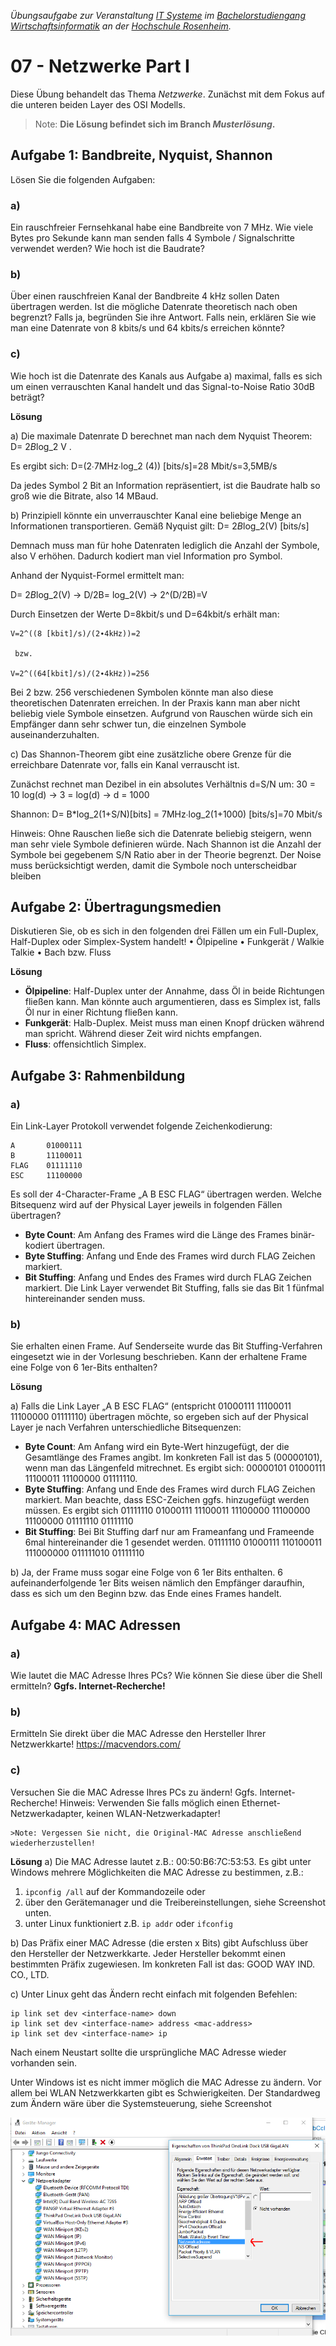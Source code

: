 
_Übungsaufgabe zur Veranstaltung [IT
Systeme](https://hsro-wif-it.github.io) im [Bachelorstudiengang
Wirtschaftsinformatik](https://www.th-rosenheim.de/technik/informatik-mathematik/wirtschaftsinformatik-bachelor/) an der [Hochschule Rosenheim](http://www.th-rosenheim.de)._

# 07 - Netzwerke Part I

Diese Übung behandelt das Thema _Netzwerke_. Zunächst mit dem Fokus auf die unteren beiden Layer des OSI Modells.

> Note: **Die Lösung befindet sich im Branch _Musterlösung_.**

## Aufgabe 1: Bandbreite, Nyquist, Shannon

Lösen Sie die folgenden Aufgaben:

### a)	
Ein rauschfreier Fernsehkanal habe eine Bandbreite von 7 MHz. Wie viele Bytes pro Sekunde kann man senden falls 4 Symbole / Signalschritte verwendet werden? Wie hoch ist die Baudrate? 

### b)	
Über einen rauschfreien Kanal der Bandbreite 4 kHz sollen Daten übertragen werden. Ist die mögliche Datenrate theoretisch nach oben begrenzt? Falls ja, begründen Sie ihre Antwort. Falls nein, erklären Sie wie man eine Datenrate von 8 kbits/s und 64 kbits/s erreichen könnte? 

### c)	
Wie hoch ist die Datenrate des Kanals aus Aufgabe a) maximal, falls es sich um einen verrauschten Kanal handelt und das Signal-to-Noise Ratio 30dB beträgt? 

**Lösung**

a)
Die maximale Datenrate D berechnet man nach dem Nyquist Theorem:  D= 2*B*log_2⁡ V .

Es ergibt sich: D=(2∙7MHz∙log_2⁡ (4)) [bits/s]=28 Mbit/s=3,5MB/s 

Da jedes Symbol 2 Bit an Information repräsentiert, ist die Baudrate halb so groß wie die Bitrate, also 14 MBaud.

b)
Prinzipiell könnte ein unverrauschter Kanal eine beliebige Menge an Informationen transportieren. 
Gemäß Nyquist gilt: D= 2*B*log_2⁡(V) [bits/s]

Demnach muss man für hohe Datenraten lediglich die Anzahl der Symbole, also V erhöhen. Dadurch kodiert man viel Information pro Symbol. 

Anhand der Nyquist-Formel ermittelt man: 

D= 2*B*log_2⁡(V) -> D/2B= log_2⁡(V) -> 2^(D/2B)=V

Durch Einsetzen der Werte D=8kbit/s und D=64kbit/s erhält man: 

	V=2^((8 [kbit]/s)/(2∙4kHz))=2
	
     bzw. 
	
	V=2^((64[kbit]/s)/(2∙4kHz))=256

Bei 2 bzw. 256 verschiedenen Symbolen könnte man also diese theoretischen Datenraten erreichen. In der Praxis kann man aber nicht beliebig viele Symbole einsetzen. Aufgrund von Rauschen würde sich ein Empfänger dann sehr schwer tun, die einzelnen Symbole auseinanderzuhalten.

c)
Das Shannon-Theorem gibt eine zusätzliche obere Grenze für die erreichbare Datenrate vor, falls ein Kanal verrauscht ist.  

Zunächst rechnet man Dezibel in ein absolutes Verhältnis d=S/N  um: 
30 = 10 log(d)  →  3 =  log(d)  →  d = 1000

Shannon: D= B*log_2⁡(1+S/N)[bits] = 7MHz∙log_2⁡(1+1000) [bits/s]=70 Mbit/s

Hinweis: Ohne Rauschen ließe sich die Datenrate beliebig steigern, wenn man sehr viele Symbole definieren würde. Nach Shannon ist die Anzahl der Symbole bei gegebenem S/N Ratio aber in der Theorie begrenzt. Der Noise muss berücksichtigt werden, damit die Symbole noch unterscheidbar bleiben 


## Aufgabe 2: Übertragungsmedien

Diskutieren Sie, ob es sich in den folgenden drei Fällen um ein Full-Duplex, Half-Duplex oder Simplex-System handelt!
•	Ölpipeline
•	Funkgerät / Walkie Talkie
•	Bach bzw. Fluss

**Lösung**
- **Ölpipeline**: Half-Duplex unter der Annahme, dass Öl in beide Richtungen fließen kann. Man könnte auch argumentieren, dass es Simplex ist, falls Öl nur in einer Richtung fließen kann. 
- **Funkgerät**: Halb-Duplex. Meist muss man einen Knopf drücken während man spricht. Während dieser Zeit wird nichts empfangen. 
- **Fluss**: offensichtlich Simplex. 


## Aufgabe 3: Rahmenbildung

### a)	

Ein Link-Layer Protokoll verwendet folgende Zeichenkodierung:

```
A       01000111
B       11100011
FLAG	01111110
ESC  	11100000
```

Es soll der 4-Character-Frame „A B ESC FLAG“ übertragen werden. Welche Bitsequenz wird auf der Physical Layer jeweils in folgenden Fällen übertragen?

- **Byte Count**: Am Anfang des Frames wird die Länge des Frames binär-kodiert übertragen.
- **Byte Stuffing**: Anfang und Ende des Frames wird durch FLAG Zeichen markiert.
- **Bit Stuffing**: Anfang und Endes des Frames wird durch FLAG Zeichen markiert. Die Link Layer verwendet Bit Stuffing, falls sie das Bit 1 fünfmal hintereinander senden muss.

### b)	

Sie erhalten einen Frame. Auf Senderseite wurde das Bit Stuffing-Verfahren eingesetzt wie in der Vorlesung beschrieben. Kann der erhaltene Frame eine Folge von 6 1er-Bits enthalten?

**Lösung**

a)	Falls die Link Layer „A B ESC FLAG“ (entspricht 01000111 11100011 11100000 01111110) übertragen möchte, so ergeben sich auf der Physical Layer je nach Verfahren unterschiedliche Bitsequenzen: 

- **Byte Count**: Am Anfang wird ein Byte-Wert hinzugefügt, der die Gesamtlänge des Frames angibt. Im konkreten Fall ist das 5 (00000101), wenn man das Längenfeld mitrechnet. Es ergibt sich: 00000101 01000111 11100011 11100000 01111110.
- **Byte Stuffing**: Anfang und Ende des Frames wird durch FLAG Zeichen markiert. Man beachte, dass ESC-Zeichen ggfs. hinzugefügt werden müssen. Es ergibt sich 
01111110 01000111 11100011 11100000 11100000 11100000 01111110 01111110
- **Bit Stuffing**: Bei Bit Stuffing darf nur am Frameanfang und Frameende 6mal hintereinander die 1 gesendet werden. 
01111110 01000111 110100011 111000000 011111010 01111110

b)	Ja, der Frame muss sogar eine Folge von 6 1er Bits enthalten. 6 aufeinanderfolgende 1er Bits weisen nämlich den Empfänger daraufhin, dass es sich um den Beginn bzw. das Ende eines Frames handelt. 


## Aufgabe 4: MAC Adressen

### a)	
Wie lautet die MAC Adresse Ihres PCs? Wie können Sie diese über die Shell ermitteln? **Ggfs. Internet-Recherche!**

### b)	
Ermitteln Sie direkt über die MAC Adresse den Hersteller Ihrer Netzwerkkarte! https://macvendors.com/

### c)	
Versuchen Sie die MAC Adresse Ihres PCs zu ändern! Ggfs. Internet-Recherche!
Hinweis: Verwenden Sie falls möglich einen Ethernet-Netzwerkadapter, keinen WLAN-Netzwerkadapter! 
    
    >Note: Vergessen Sie nicht, die Original-MAC Adresse anschließend wiederherzustellen!

**Lösung**
a)	Die MAC Adresse lautet z.B.: 00:50:B6:7C:53:53. 
Es gibt unter Windows mehrere Möglichkeiten die MAC Adresse zu bestimmen, z.B.: 
1. `ipconfig /all` auf der Kommandozeile oder 
2. über den Gerätemanager und die Treibereinstellungen, siehe Screenshot unten. 
3. unter Linux funktioniert z.B. `ip addr` oder `ifconfig`

b)	Das Präfix einer MAC Adresse (die ersten x Bits) gibt Aufschluss über den Hersteller der Netzwerkkarte. Jeder Hersteller bekommt einen bestimmten Präfix zugewiesen. 
Im konkreten Fall ist das: GOOD WAY IND. CO., LTD.

c)	Unter Linux geht das Ändern recht einfach mit folgenden Befehlen:

```
ip link set dev <interface-name> down
ip link set dev <interface-name> address <mac-address>
ip link set dev <interface-name> ip
```
Nach einem Neustart sollte die ursprüngliche MAC Adresse wieder vorhanden sein. 

Unter Windows ist es nicht immer möglich die MAC Adresse zu ändern. Vor allem bei WLAN Netzwerkkarten gibt es Schwierigkeiten. Der Standardweg zum Ändern wäre über die Systemsteuerung, siehe Screenshot

![mac](./img/mac.png)
